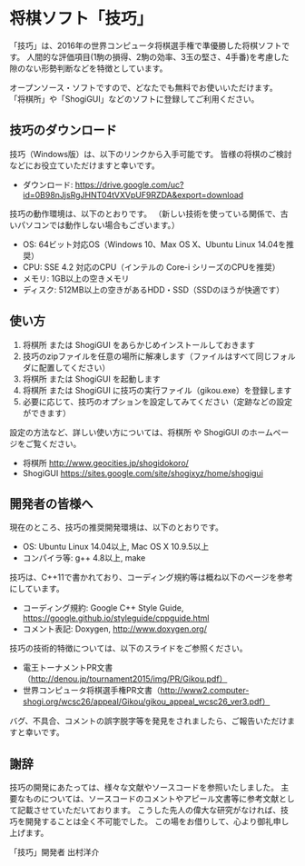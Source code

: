# 将棋ソフト「技巧」

「技巧」は、2016年の世界コンピュータ将棋選手権で準優勝した将棋ソフトです。
人間的な評価項目(1駒の損得、2駒の効率、3玉の堅さ、4手番)を考慮した隙のない形勢判断などを特徴としています。

オープンソース・ソフトですので、どなたでも無料でお使いいただけます。
「将棋所」や「ShogiGUI」などのソフトに登録してご利用ください。

## 技巧のダウンロード

技巧（Windows版）は、以下のリンクから入手可能です。
皆様の将棋のご検討などにお役立ていただけますと幸いです。
- ダウンロード: https://drive.google.com/uc?id=0B98nJjsRgJHNT04tVXVpUF9RZDA&export=download

技巧の動作環境は、以下のとおりです。
（新しい技術を使っている関係で、古いパソコンでは動作しない場合もございます。）
- OS: 64ビット対応OS（Windows 10、Max OS X、Ubuntu Linux 14.04を推奨） 
- CPU: SSE 4.2 対応のCPU（インテルの Core-i シリーズのCPUを推奨）
- メモリ: 1GB以上の空きメモリ
- ディスク: 512MB以上の空きがあるHDD・SSD（SSDのほうが快適です）

## 使い方

1. 将棋所 または ShogiGUI をあらかじめインストールしておきます
2. 技巧のzipファイルを任意の場所に解凍します（ファイルはすべて同じフォルダに配置してください）
3. 将棋所 または ShogiGUI を起動します
4. 将棋所 または ShogiGUI に技巧の実行ファイル（gikou.exe）を登録します
5. 必要に応じて、技巧のオプションを設定してみてください（定跡などの設定ができます）

設定の方法など、詳しい使い方については、将棋所 や ShogiGUI のホームページをご覧ください。
- 将棋所 http://www.geocities.jp/shogidokoro/
- ShogiGUI https://sites.google.com/site/shogixyz/home/shogigui
 
## 開発者の皆様へ

現在のところ、技巧の推奨開発環境は、以下のとおりです。
- OS: Ubuntu Linux 14.04以上, Mac OS X 10.9.5以上
- コンパイラ等: g++ 4.8以上, make

技巧は、C++11で書かれており、コーディング規約等は概ね以下のページを参考にしています。
- コーディング規約: Google C++ Style Guide, https://google.github.io/styleguide/cppguide.html
- コメント表記: Doxygen, http://www.doxygen.org/

技巧の技術的特徴については、以下のスライドをご参照ください。
- 電王トーナメントPR文書（http://denou.jp/tournament2015/img/PR/Gikou.pdf）
- 世界コンピュータ将棋選手権PR文書（http://www2.computer-shogi.org/wcsc26/appeal/Gikou/gikou_appeal_wcsc26_ver3.pdf）

バグ、不具合、コメントの誤字脱字等を発見をされましたら、ご報告いただけますと幸いです。

## 謝辞

技巧の開発にあたっては、様々な文献やソースコードを参照いたしました。
主要なものについては、ソースコードのコメントやアピール文書等に参考文献として記載させていただいております。
こうした先人の偉大な研究がなければ、技巧を開発することは全く不可能でした。
この場をお借りして、心より御礼申し上げます。

「技巧」開発者 出村洋介